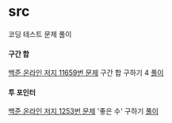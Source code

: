 # src

코딩 테스트 문제 풀이

#### 구간 합

[백준 온라인 저지 11659번 문제](https://www.acmicpc.net/problem/11659) 구간 합 구하기 4 [풀이](https://github.com/oh29oh29/algorithm-study/tree/master/src/main/java/boj/prefixsum/P11659.java)

#### 투 포인터

[백준 온라인 저지 1253번 문제](https://www.acmicpc.net/problem/1253) '좋은 수' 구하기 [풀이](https://github.com/oh29oh29/algorithm-study/tree/master/src/main/java/boj/twopointer/P1253.java)